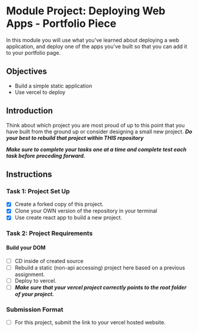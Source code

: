 # Module Project: Deploying Web Apps - Portfolio Piece

In this module you will use what you've learned about deploying a web application, and deploy one of the apps you've built so that you can add it to your portfolio page.


## Objectives
- Build a simple static application
- Use vercel to deploy

## Introduction
Think about which project you are most proud of up to this point that you have built from the ground up or consider designing a small new project. ***Do your best to rebuild that project within THIS repository***

***Make sure to complete your tasks one at a time and complete test each task before proceding forward.***

## Instructions
### Task 1: Project Set Up
* [X] Create a forked copy of this project.
* [X] Clone your OWN version of the repository in your terminal
* [X] Use create react app to build a new project.

### Task 2: Project Requirements
#### Build your DOM
* [ ] CD inside of created source
* [ ] Rebuild a static (non-api accessing) project here based on a previous assignment.
* [ ] Deploy to vercel.
* [ ] ***Make sure that your vercel project correctly points to the root folder of your project.***

### Submission Format
- [ ] For this project, submit the link to your vercel hosted website.
